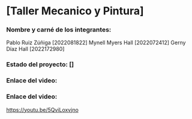 # [Taller Mecanico y Pintura]
### Nombre y carné de los integrantes:
Pablo Ruiz Zúñiga [2022081822]
Mynell Myers Hall [2022072412]
Gerny Díaz Hall [2022172980]
### Estado del proyecto: []
### Enlace del video:
### Enlace del video:
https://youtu.be/5QviLoxvjno
